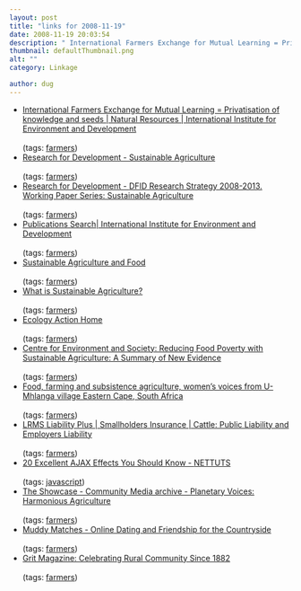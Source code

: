 ```yaml
---
layout: post
title: "links for 2008-11-19"
date: 2008-11-19 20:03:54
description: " International Farmers Exchange for Mutual Learning = Privatisation of knowledge and seeds | Natural Resources | International Institute for Environment and Development (tags --  farmers) Research for Development - Sustainable Agriculture (tags --  farmers) Research for Development - DFID Research Strategy&#8230;"
thumbnail: defaultThumbnail.png
alt: ""
category: Linkage

author: dug
---
```


<ul class="delicious"><li>
                <div class="delicious-link"><a href="http://www.iied.org/natural-resources/key-issues/biodiversity-and-conservation/international-farmers-exchange-for-mutual-learning-privatisation-know">International Farmers Exchange for Mutual Learning = Privatisation of knowledge and seeds | Natural Resources | International Institute for Environment and Development</a></div>
                <br />
                <div class="delicious-tags">(tags: <a href="http://delicious.com/dug/farmers">farmers</a>)</div>
            </li><li>
                <div class="delicious-link"><a href="http://www.research4development.info/researchTopicWithNewsFeed.asp?topic=Sustainable%20Agriculture">Research for Development - Sustainable Agriculture</a></div>
                <br />
                <div class="delicious-tags">(tags: <a href="http://delicious.com/dug/farmers">farmers</a>)</div>
            </li><li>
                <div class="delicious-link"><a href="http://www.research4development.info/SearchResearchDatabase.asp?OutputID=176823">Research for Development - <span class="caps">DFID</span> Research Strategy 2008-2013. Working Paper Series: Sustainable Agriculture</a></div>
                <br />
                <div class="delicious-tags">(tags: <a href="http://delicious.com/dug/farmers">farmers</a>)</div>
            </li><li>
                <div class="delicious-link"><a href="http://www.iied.org/pubs/display.php?o=16503IIED">Publications Search| International Institute for Environment and Development</a></div>
                <br />
                <div class="delicious-tags">(tags: <a href="http://delicious.com/dug/farmers">farmers</a>)</div>
            </li><li>
                <div class="delicious-link"><a href="http://www.earthscan.co.uk/?tabid=1459">Sustainable Agriculture and Food</a></div>
                <br />
                <div class="delicious-tags">(tags: <a href="http://delicious.com/dug/farmers">farmers</a>)</div>
            </li><li>
                <div class="delicious-link"><a href="http://www.sarep.ucdavis.edu/Concept.htm">What is Sustainable Agriculture?</a></div>
                <br />
                <div class="delicious-tags">(tags: <a href="http://delicious.com/dug/farmers">farmers</a>)</div>
            </li><li>
                <div class="delicious-link"><a href="http://www.growbiointensive.org/">Ecology Action Home</a></div>
                <br />
                <div class="delicious-tags">(tags: <a href="http://delicious.com/dug/farmers">farmers</a>)</div>
            </li><li>
                <div class="delicious-link"><a href="http://www.essex.ac.uk/ces/esu/occasionalpapers/SAFErepSUBHEADS.shtm">Centre for Environment and Society: Reducing Food Poverty with Sustainable Agriculture: A Summary of New Evidence</a></div>
                <br />
                <div class="delicious-tags">(tags: <a href="http://delicious.com/dug/farmers">farmers</a>)</div>
            </li><li>
                <div class="delicious-link"><a href="http://66.102.9.132/search?q=cache:JcLZPwWbOoIJ:www.gla.ac.uk/centres/cradall/docs/Botswana-papers/Skotadayilefinal_79.pdf+farming+voices&amp;hl=en&amp;ct=clnk&amp;cd=2&amp;gl=uk&amp;client=firefox-a">Food, farming and subsistence agriculture, women’s voices from U-Mhlanga village Eastern Cape, South Africa</a></div>
                <br />
                <div class="delicious-tags">(tags: <a href="http://delicious.com/dug/farmers">farmers</a>)</div>
            </li><li>
                <div class="delicious-link"><a href="http://www.lrmsliabilityplus.co.uk/Products_Small_Holders_Cattle_Owners_Insurance.aspx"><span class="caps">LRMS</span> Liability Plus | Smallholders Insurance | Cattle: Public Liability and Employers Liability</a></div>
                <br />
                <div class="delicious-tags">(tags: <a href="http://delicious.com/dug/farmers">farmers</a>)</div>
            </li><li>
                <div class="delicious-link"><a href="http://nettuts.com/web-roundups/20-excellent-ajax-effects-you-should-know/">20 Excellent <span class="caps">AJAX</span> Effects You Should Know - <span class="caps">NETTUTS</span></a></div>
                <br />
                <div class="delicious-tags">(tags: <a href="http://delicious.com/dug/javascript">javascript</a>)</div>
            </li><li>
                <div class="delicious-link"><a href="http://www.showcase.commedia.org.uk/article/view/841/1/1/">The Showcase - Community Media archive - Planetary Voices: Harmonious Agriculture</a></div>
                <br />
                <div class="delicious-tags">(tags: <a href="http://delicious.com/dug/farmers">farmers</a>)</div>
            </li><li>
                <div class="delicious-link"><a href="http://www.muddymatches.co.uk/">Muddy Matches - Online Dating and Friendship for the Countryside</a></div>
                <br />
                <div class="delicious-tags">(tags: <a href="http://delicious.com/dug/farmers">farmers</a>)</div>
            </li><li>
                <div class="delicious-link"><a href="http://www.grit.com/">Grit Magazine: Celebrating Rural Community Since 1882</a></div>
                <br />
                <div class="delicious-tags">(tags: <a href="http://delicious.com/dug/farmers">farmers</a>)</div>
            </li></ul>
